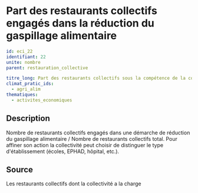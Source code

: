 # Part des restaurants collectifs engagés dans la réduction du gaspillage alimentaire
```yaml
id: eci_22
identifiant: 22
unite: nombre
parent: restauration_collective

titre_long: Part des restaurants collectifs sous la compétence de la collectivité engagée dans une démarche de réduction du gaspillage alimentaire (%)
climat_pratic_ids:
  - agri_alim
thematiques:
  - activites_economiques
```
## Description
Nombre de restaurants collectifs engagés dans une démarche de réduction du gaspillage alimentaire / Nombre de restaurants collectifs total. Pour affiner son action la collectivité peut choisir de distinguer le type d'établissement (écoles, EPHAD, hôpital, etc.).

## Source
Les restaurants collectifs dont la collectivité a la charge
